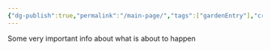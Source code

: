 ```yaml
---
{"dg-publish":true,"permalink":"/main-page/","tags":["gardenEntry"],"created":"2025-09-29T17:21:59.167+01:00","updated":"2025-09-29T17:22:01.218+01:00"}
---
```


Some very important info about what is about to happen